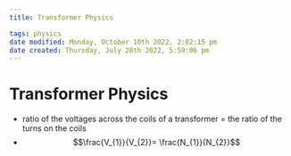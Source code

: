 ```yaml
---
title: Transformer Physics

tags: physics
date modified: Monday, October 10th 2022, 2:02:15 pm
date created: Thursday, July 28th 2022, 5:59:06 pm
---
```


# Transformer Physics
- ratio of the voltages across the coils of a transformer = the ratio of the turns on the coils
- $$\frac{V_{1}}{V_{2}}= \frac{N_{1}}{N_{2}}$$


